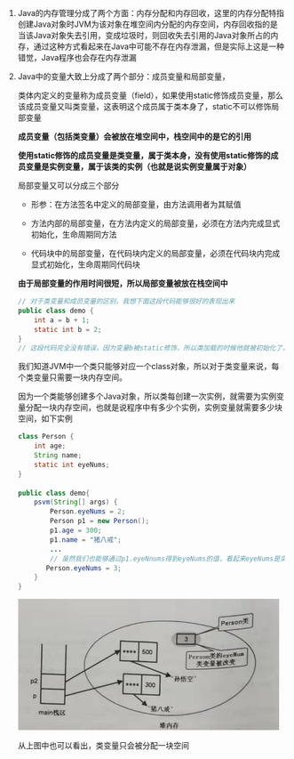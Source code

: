 1. Java的内存管理分成了两个方面：内存分配和内存回收，这里的内存分配特指创建Java对象时JVM为该对象在堆空间内分配的内存空间，内存回收指的是当该Java对象失去引用，变成垃圾时，则回收失去引用的Java对象所占的内存，通过这种方式看起来在Java中可能不存在内存泄漏，但是实际上这是一种错觉，Java程序也会存在内存泄漏

2. Java中的变量大致上分成了两个部分：成员变量和局部变量，

   类体内定义的变量称为成员变量（field），如果使用static修饰成员变量，那么该成员变量又叫类变量，这表明这个成员属于类本身了，static不可以修饰局部变量

   **成员变量（包括类变量）会被放在堆空间中，栈空间中的是它的引用**

   **使用static修饰的成员变量是类变量，属于类本身，没有使用static修饰的成员变量是实例变量，属于该类的实例（也就是说实例变量属于对象）**

   局部变量又可以分成三个部分

   - 形参：在方法签名中定义的局部变量，由方法调用者为其赋值

   - 方法内部的局部变量，在方法内定义的局部变量，必须在方法内完成显式初始化，生命周期同方法
   - 代码块中的局部变量，在代码块内定义的局部变量，必须在代码块内完成显式初始化，生命周期同代码块

   **由于局部变量的作用时间很短，所以局部变量被放在栈空间中**

   ```java
   // 对于类变量和成员变量的区别，我想下面这段代码能够很好的表现出来
   public class demo {
       int a = b + 1;
       static int b = 2;
   }
   // 这段代码完全没有错误，因为变量b被static修饰，所以类加载的时候他就被初始化了，也就是说虽然他的位置在a后面，但是他是先被初始化的，因此在成员变量被初始化的时候能够引用他；而如果不用static修饰，那么就会有“非法前向引用”的错误
   ```

   我们知道JVM中一个类只能够对应一个class对象，所以对于类变量来说，每个类变量只需要一块内存空间。

   因为一个类能够创建多个Java对象，所以类每创建一次实例，就需要为实例变量分配一块内存空间，也就是说程序中有多少个实例，实例变量就需要多少块空间，如下实例

   ```java
   class Person {
       int age;
       String name;
       static int eyeNums;
   }
   
   public class demo{
       psvm(String[] args) {
           Person.eyeNums = 2;
           Person p1 = new Person();
           p1.age = 300;
           p1.name = "猪八戒";
           ...
           // 虽然我们也能够通过p1.eyeNnums得到eyeNums的值，看起来eyeNums是实例变量了，其实不然，在底层仍然是通过将p1转换成Person类去查找的
          Person.eyeNums = 3;     
       }
   }
   ```

   <img src="../../image/Java/image-20211210222820823.png" alt="image-20211210222820823" style="zoom:67%;" />

   从上图中也可以看出，类变量只会被分配一块空间


